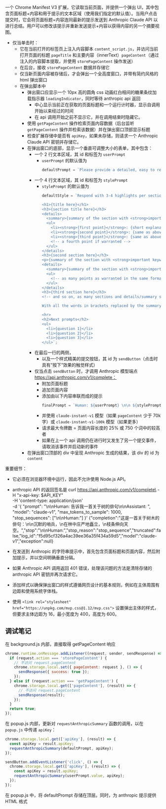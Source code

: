 
一个 Chrome Manifest V3 扩展，它读取当前页面，并提供一个弹出 UI，其中包含页面标题+内容和用于提示的文本区域（使用我们指定的默认值）。当用户点击提交时，它会将页面标题+内容连同最新的提示发送到 Anthropic Claude API 以进行总结。用户可以修改该提示并重新发送提示+内容以获得内容的另一个摘要视图。

- 仅当单击时：
  - 它在当前打开的标签页上注入内容脚本 `content_script.js`，并访问当前打开页面的标题 `pageTitle` 和主要内容（innerText）`pageContent`（通过注入的内容脚本提取，并使用 `storePageContent` 操作发送）
  - 在后台，接收 `storePageContent` 数据并存储它
  - 仅当新页面内容被存储后，才会弹出一个全高度窗口，并带有简约风格的 html 弹出窗口
  - 在弹出脚本中
    - 弹出窗口应显示一个 10px 高的圆角 css 动画红白相间的糖果条纹加载指示器 `loadingIndicator`，同时等待 anthropic api 返回
      - 中心显示当前正在获取的页面标题和一个运行计时器，显示自调用开始以来经过的时间
      - 在 api 调用开始之前不显示它，并在调用结束时隐藏它。
    - 使用 `getPageContent` 操作检索页面内容数据（后台监听 `getPageContent` 操作并检索该数据）并在弹出窗口顶部显示标题
    - 检查扩展存储中是否有 `apiKey`，如果未存储，则请求一个 Anthropic Claude API 密钥并存储它。
    - 在弹出窗口的底部，显示一个垂直可调整大小的表单，其中包含：
      - 一个 2 行文本区域，其 id 和标签为 `userPrompt`
        - `userPrompt` 的默认值为
          ```js
          defaultPrompt = `Please provide a detailed, easy to read HTML summary of the given content.`;
          ```
      - 一个 4 行文本区域，其 id 和标签为 `stylePrompt`
        - `stylePrompt` 的默认值为
          ```js
          defaultStyle = `Respond with 3-4 highlights per section with important keywords, people, numbers, and facts bolded in this HTML format:
          
          <h1>{title here}</h1>
          <h3>{section title here}</h3>
          <details>
            <summary>{summary of the section with <strong>important keywords, people, numbers, and facts bolded</strong> and key quotes repeated}</summary>
            <ul>
              <li><strong>{first point}</strong>: {short explanation with <strong>important keywords, people, numbers, and facts bolded</strong>}</li>
              <li><strong>{second point}</strong>: {same as above}</li>
              <li><strong>{third point}</strong>: {same as above}</li>
              <!-- a fourth point if warranted -->
            </ul>
          </details>
          <h3>{second section here}</h3>
          <p>{summary of the section with <strong>important keywords, people, numbers, and facts bolded</strong> and key quotes repeated}</p>
          <details>
            <summary>{summary of the section with <strong>important keywords, people, numbers, and facts bolded</strong> and key quotes repeated}</summary>
            <ul>
              <!-- as many points as warranted in the same format as above -->
            </ul>
          </details>
          <h3>{third section here}</h3>
          <!-- and so on, as many sections and details/summary subpoints as warranted -->
          
          With all the words in brackets replaced by the summary of the content. Sanitize non-visual HTML tags with HTML entities, so <template> becomes &lt;template&gt; but <strong> stays the same. Only draw from the source content, do not hallucinate. Finally, end with other questions that the user might want answered based on this source content:
          
          <hr>
          <h2>Next prompts</h2>
          <ul>
            <li>{question 1}</li>
            <li>{question 2}</li>
            <li>{question 3}</li>
          </ul>`;
          ```
      - 在最后一行的两侧，
        - 以及一个样式精美的提交按钮，其 id 为 `sendButton`（点击时具有“按下”效果的触觉样式）
      - 仅当点击 `sendButton` 时，才调用 Anthropic 模型端点 https://api.anthropic.com/v1/complete：
        - 附加页面标题
        - 追加页面内容
        - 添加由以下内容串联而成的提示
          ```js
          finalPrompt = `Human: ${userPrompt} \n\n ${stylePrompt} \n\n Assistant:`;
          ```
        - 并使用 `claude-instant-v1` 模型（如果 `pageContent` 少于 70k 字）或 `claude-instant-v1-100k` 模型（如果更多）
        - 请求最大令牌数 = 页面内容长度的 25% 或 750 个词中的较高者
        - 如果在上一个 api 调用仍在进行时又发生了另一个提交事件，请取消该事件并启动新的事件
    - 在弹出窗口顶部的 div 中呈现 Anthropic 生成的结果，该 div 的 id 为 `content`

重要细节：

- 它必须在浏览器环境中运行，因此不允许使用 Node.js API。

- anthropic API 的返回签名是
curl https://api.anthropic.com/v1/complete\
-H "x-api-key: $API_KEY"\
-H 'content-type: application/json'\
-d '{
"prompt": "\n\nHuman: 告诉我一首关于树的俳句\n\nAssistant: ",
"model": "claude-v1", "max_tokens_to_sample": 1000, "stop_sequences": ["\n\nHuman:"]
}'
{"completion":"这是一首关于树木的俳句：\n\n沉默的哨兵，\n在林中庄严地矗立，\n枝条伸向天空。","stop":"\n\nHuman:","stop_reason":"stop_sequence","truncated":false,"log_id":"f5d95cf326a4ac39ee36a35f434a59d5","model":"claude-v1","exception":null}

- 在发送到 Anthropic 的字符串提示中，首先包含页面标题和页面内容，然后附加提示，并以空间明确垂直分隔。

- 如果 Anthropic API 调用返回 401 错误，处理该问题的方法是清除存储的 anthropic API 密钥并再次请求它。

- 添加样式以确保弹出窗口的样式遵循网页设计的基本规则，例如在主体周围有边距和使用系统字体栈。

- 使用 `<link rel="stylesheet" href="https://unpkg.com/mvp.css@1.12/mvp.css">` 设置弹出主体的样式，但要求主体边距为 16，最小宽度为 400，高度为 600。

## 调试笔记

在 background.js 内部，直接取得 getPageContent 响应

```js
chrome.runtime.onMessage.addListener((request, sender, sendResponse) => {
  if (request.action === 'storePageContent') {
    // 不访问 request.pageContent
    chrome.storage.local.set({ pageContent: request }, () => {
      sendResponse({ success: true });
    });
  } else if (request.action === 'getPageContent') {
    chrome.storage.local.get(['pageContent'], (result) => {
      // 不访问 request.pageContent
      sendResponse(result);
    });
  }
  return true;
});
```

在 popup.js 内部，更新对 `requestAnthropicSummary` 函数的调用，以在 `popup.js` 中传递 `apiKey`：

```javascript
chrome.storage.local.get(['apiKey'], (result) => {
  const apiKey = result.apiKey;
  requestAnthropicSummary(defaultPrompt, apiKey);
});

sendButton.addEventListener('click', () => {
  chrome.storage.local.get(['apiKey'], (result) => {
    const apiKey = result.apiKey;
    requestAnthropicSummary(userPrompt.value, apiKey);
  });
});
```

在 popup.js 中，将 defaultPrompt 存储在顶层。同时，为 anthropic 提示提供 HTML 格式
